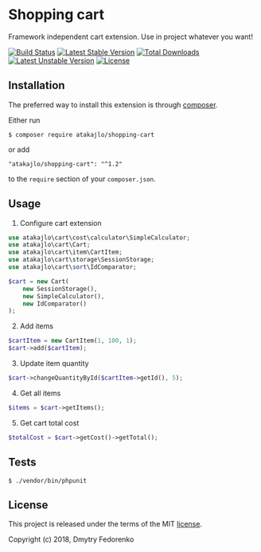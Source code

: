 # Shopping cart

Framework independent cart extension. Use in project whatever you want!

[![Build Status](https://travis-ci.org/atakajlo/shopping-cart.svg?branch=master)](https://travis-ci.org/atakajlo/shopping-cart)
[![Latest Stable Version](https://poser.pugx.org/atakajlo/shopping-cart/v/stable)](https://packagist.org/packages/atakajlo/shopping-cart)
[![Total Downloads](https://poser.pugx.org/atakajlo/shopping-cart/downloads)](https://packagist.org/packages/atakajlo/shopping-cart)
[![Latest Unstable Version](https://poser.pugx.org/atakajlo/shopping-cart/v/unstable)](https://packagist.org/packages/atakajlo/shopping-cart)
[![License](https://poser.pugx.org/atakajlo/shopping-cart/license)](https://packagist.org/packages/atakajlo/shopping-cart)

## Installation

The preferred way to install this extension is through [composer](http://getcomposer.org/download/).

Either run

```
$ composer require atakajlo/shopping-cart
```

or add

```
"atakajlo/shopping-cart": "^1.2"
```

to the `require` section of your `composer.json`. 

## Usage

1. Configure cart extension

```php
use atakajlo\cart\cost\calculator\SimpleCalculator;
use atakajlo\cart\Cart;
use atakajlo\cart\item\CartItem;
use atakajlo\cart\storage\SessionStorage;
use atakajlo\cart\sort\IdComparator;

$cart = new Cart(
    new SessionStorage(),
    new SimpleCalculator(),
    new IdComparator()
);
```

2. Add items

```php
$cartItem = new CartItem(1, 100, 1);
$cart->add($cartItem);
```

3. Update item quantity

```php
$cart->changeQuantityById($cartItem->getId(), 5);
```

4. Get all items

```php
$items = $cart->getItems();
```

5. Get cart total cost

```php
$totalCost = $cart->getCost()->getTotal();
```

## Tests

```
$ ./vendor/bin/phpunit
```

## License

This project is released under the terms of the MIT [license](LICENSE).

Copyright (c) 2018, Dmytry Fedorenko